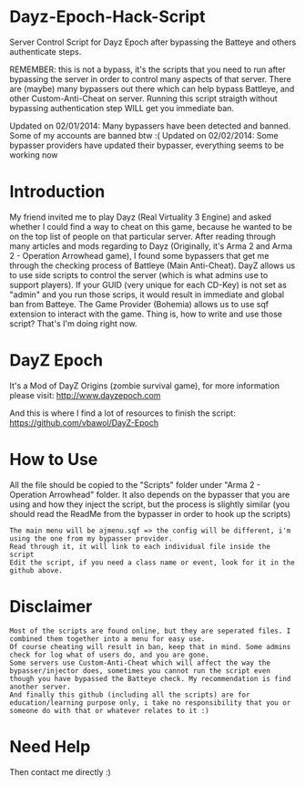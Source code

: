 Dayz-Epoch-Hack-Script
========================

Server Control Script for Dayz Epoch after bypassing the Batteye and others authenticate steps.

REMEMBER: this is not a bypass, it's the scripts that you need to run after bypassing the server in order to control many aspects of that server. There are (maybe) many bypassers out there which can help bypass Battleye, and other Custom-Anti-Cheat on server. Running this script straigth without bypassing authentication step WILL get you immediate ban.

Updated on 02/01/2014: Many bypassers have been detected and banned. Some of my accounts are banned btw :(
Updated on 02/02/2014: Some bypasser providers have updated their bypasser, everything seems to be working now

Introduction
=============================
My friend invited me to play Dayz (Real Virtuality 3 Engine) and asked whether I could find a way to cheat on this game, because he wanted to be on the top list of people on that particular server. After reading through many articles and mods regarding to Dayz (Originally, it's Arma 2 and Arma 2 - Operation Arrowhead game), I found some bypassers that get me through the checking process of Battleye (Main Anti-Cheat). DayZ allows us to use side scripts to control the server (which is what admins use to support players). If your GUID (very unique for each CD-Key) is not set as "admin" and you run those scrips, it would result in immediate and global ban from Batteye. The Game Provider (Bohemia) allows us to use sqf extension to interact with the game. Thing is, how to write and use those script? That's I'm doing right now.

DayZ Epoch
===============================
It's a Mod of DayZ Origins (zombie survival game), for more information please visit: http://www.dayzepoch.com

And this is where I find a lot of resources to finish the script: https://github.com/vbawol/DayZ-Epoch

How to Use
==============================
All the file should be copied to the "Scripts" folder under "Arma 2 - Operation Arrowhead" folder. It also depends on the bypasser that you are using and how they inject the script, but the process is slightly similar (you should read the ReadMe from the bypasser in order to hook up the scripts)

    The main menu will be ajmenu.sqf => the config will be different, i'm using the one from my bypasser provider.
    Read through it, it will link to each individual file inside the script
    Edit the script, if you need a class name or event, look for it in the github above.

Disclaimer
================================
    Most of the scripts are found online, but they are seperated files. I combined them together into a menu for easy use.
    Of course cheating will result in ban, keep that in mind. Some admins check for log what of users do, and you are gone.
    Some servers use Custom-Anti-Cheat which will affect the way the bypasser/injector does, sometimes you cannot run the script even though you have bypassed the Batteye check. My recommendation is find another server.
    And finally this github (including all the scripts) are for education/learning purpose only, i take no responsibility that you or someone do with that or whatever relates to it :)

Need Help
====================================
Then contact me directly :)    
